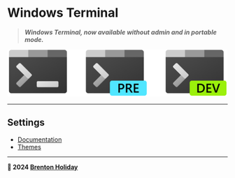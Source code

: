 # Windows Terminal

> ***Windows Terminal, now available without admin and in portable mode.***

![](https://raw.githubusercontent.com/8rents/_/i/win-terminal.png)

---

## Settings

- [Documentation](docs/README.md)
- [Themes](README.md)

---

**🤍 2024 [Brenton Holiday](https://brenton.holiday)**
